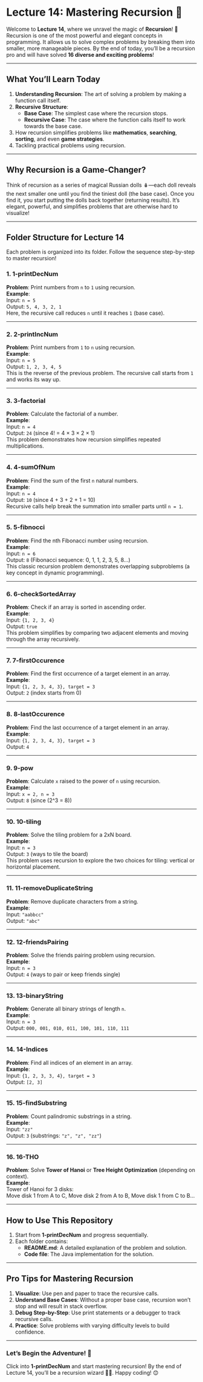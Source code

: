# **Lecture 14: Mastering Recursion** 🎯  

Welcome to **Lecture 14**, where we unravel the magic of **Recursion**! 🌟 Recursion is one of the most powerful and elegant concepts in programming. It allows us to solve complex problems by breaking them into smaller, more manageable pieces. By the end of today, you’ll be a recursion pro and will have solved **16 diverse and exciting problems**!  

---

## **What You’ll Learn Today**  
1. **Understanding Recursion**: The art of solving a problem by making a function call itself.  
2. **Recursive Structure**:  
   - **Base Case**: The simplest case where the recursion stops.  
   - **Recursive Case**: The case where the function calls itself to work towards the base case.  
3. How recursion simplifies problems like **mathematics**, **searching**, **sorting**, and even **game strategies**.  
4. Tackling practical problems using recursion.  

---

## **Why Recursion is a Game-Changer?**  
Think of recursion as a series of magical Russian dolls 🪆—each doll reveals the next smaller one until you find the tiniest doll (the base case). Once you find it, you start putting the dolls back together (returning results). It’s elegant, powerful, and simplifies problems that are otherwise hard to visualize!  

---

## **Folder Structure for Lecture 14**  

Each problem is organized into its folder. Follow the sequence step-by-step to master recursion!  

### **1. 1-printDecNum**  
**Problem**: Print numbers from `n` to `1` using recursion.  
**Example**:  
Input: `n = 5`  
Output: `5, 4, 3, 2, 1`  
Here, the recursive call reduces `n` until it reaches `1` (base case).  

---

### **2. 2-printIncNum**  
**Problem**: Print numbers from `1` to `n` using recursion.  
**Example**:  
Input: `n = 5`  
Output: `1, 2, 3, 4, 5`  
This is the reverse of the previous problem. The recursive call starts from `1` and works its way up.  

---

### **3. 3-factorial**  
**Problem**: Calculate the factorial of a number.  
**Example**:  
Input: `n = 4`  
Output: `24` (since 4! = 4 × 3 × 2 × 1)  
This problem demonstrates how recursion simplifies repeated multiplications.  

---

### **4. 4-sumOfNum**  
**Problem**: Find the sum of the first `n` natural numbers.  
**Example**:  
Input: `n = 4`  
Output: `10` (since 4 + 3 + 2 + 1 = 10)  
Recursive calls help break the summation into smaller parts until `n = 1`.  

---

### **5. 5-fibnocci**  
**Problem**: Find the nth Fibonacci number using recursion.  
**Example**:  
Input: `n = 6`  
Output: `8` (Fibonacci sequence: 0, 1, 1, 2, 3, 5, 8...)  
This classic recursion problem demonstrates overlapping subproblems (a key concept in dynamic programming).  

---

### **6. 6-checkSortedArray**  
**Problem**: Check if an array is sorted in ascending order.  
**Example**:  
Input: `{1, 2, 3, 4}`  
Output: `true`  
This problem simplifies by comparing two adjacent elements and moving through the array recursively.  

---

### **7. 7-firstOccurence**  
**Problem**: Find the first occurrence of a target element in an array.  
**Example**:  
Input: `{1, 2, 3, 4, 3}, target = 3`  
Output: `2` (index starts from 0)  

---

### **8. 8-lastOccurence**  
**Problem**: Find the last occurrence of a target element in an array.  
**Example**:  
Input: `{1, 2, 3, 4, 3}, target = 3`  
Output: `4`  

---

### **9. 9-pow**  
**Problem**: Calculate `x` raised to the power of `n` using recursion.  
**Example**:  
Input: `x = 2, n = 3`  
Output: `8` (since \(2^3 = 8\))  

---

### **10. 10-tiling**  
**Problem**: Solve the tiling problem for a 2xN board.  
**Example**:  
Input: `n = 3`  
Output: `3` (ways to tile the board)  
This problem uses recursion to explore the two choices for tiling: vertical or horizontal placement.  

---

### **11. 11-removeDuplicateString**  
**Problem**: Remove duplicate characters from a string.  
**Example**:  
Input: `"aabbcc"`  
Output: `"abc"`  

---

### **12. 12-friendsPairing**  
**Problem**: Solve the friends pairing problem using recursion.  
**Example**:  
Input: `n = 3`  
Output: `4` (ways to pair or keep friends single)  

---

### **13. 13-binaryString**  
**Problem**: Generate all binary strings of length `n`.  
**Example**:  
Input: `n = 3`  
Output: `000, 001, 010, 011, 100, 101, 110, 111`  

---

### **14. 14-Indices**  
**Problem**: Find all indices of an element in an array.  
**Example**:  
Input: `{1, 2, 3, 3, 4}, target = 3`  
Output: `[2, 3]`  

---

### **15. 15-findSubstring**  
**Problem**: Count palindromic substrings in a string.  
**Example**:  
Input: `"zz"`  
Output: `3` (substrings: `"z", "z", "zz"`)  

---

### **16. 16-THO**  
**Problem**: Solve **Tower of Hanoi** or **Tree Height Optimization** (depending on context).  
**Example**:  
Tower of Hanoi for 3 disks:  
Move disk 1 from A to C, Move disk 2 from A to B, Move disk 1 from C to B...  

---

## **How to Use This Repository**  
1. Start from **1-printDecNum** and progress sequentially.  
2. Each folder contains:  
   - **README.md**: A detailed explanation of the problem and solution.  
   - **Code file**: The Java implementation for the solution.  

---

## **Pro Tips for Mastering Recursion**  
1. **Visualize**: Use pen and paper to trace the recursive calls.  
2. **Understand Base Cases**: Without a proper base case, recursion won’t stop and will result in stack overflow.  
3. **Debug Step-by-Step**: Use print statements or a debugger to track recursive calls.  
4. **Practice**: Solve problems with varying difficulty levels to build confidence.  

---

### **Let’s Begin the Adventure! 🚀**  
Click into **1-printDecNum** and start mastering recursion! By the end of Lecture 14, you’ll be a recursion wizard 🧙‍♂️. Happy coding! 😊